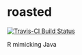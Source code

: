# roasted

[![Travis-CI Build Status](https://travis-ci.org/nteetor/roasted.svg?branch=master)](https://travis-ci.org/nteetor/roasted)

R mimicking Java
